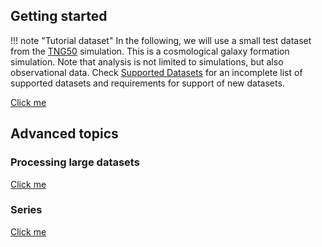## Getting started

!!! note "Tutorial dataset"
    In the following, we will use a small test dataset from the [TNG50](https://www.tng-project.org/) simulation. This is a cosmological galaxy formation simulation. Note that analysis is not limited to simulations, but also observational data. Check [Supported Datasets](supported_data.md) for an incomplete list of supported datasets and requirements for support of new datasets.

[Click me](notebooks/gettingstarted.ipynb)

## Advanced topics
### Processing large datasets
[Click me](notebooks/static/largedatasets.ipynb)
### Series
[Click me](notebooks/series.ipynb)
